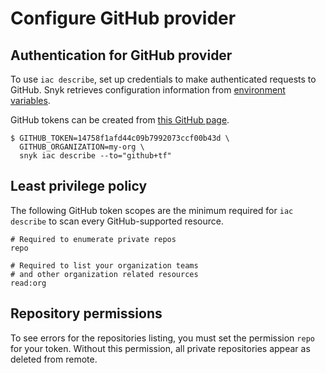 # Configure GitHub provider

## Authentication for GitHub provider

To use `iac describe`, set up credentials to make authenticated requests to GitHub. Snyk retrieves configuration information from [environment variables](https://registry.terraform.io/providers/integrations/github/latest/docs#argument-reference).

GitHub tokens can be created from [this GitHub page](https://github.com/settings/tokens/).

```
$ GITHUB_TOKEN=14758f1afd44c09b7992073ccf00b43d \
  GITHUB_ORGANIZATION=my-org \
  snyk iac describe --to="github+tf"
```

## Least privilege policy​ <a href="#least-privileged-policy" id="least-privileged-policy"></a>

The following GitHub token scopes are the minimum required for `iac describe` to scan every GitHub-supported resource.

```
# Required to enumerate private repos
repo

# Required to list your organization teams
# and other organization related resources
read:org
```

## **Repository permissions**

To see errors for the repositories listing, you must set the permission `repo` for your token. Without this permission, all private repositories appear as deleted from remote.
